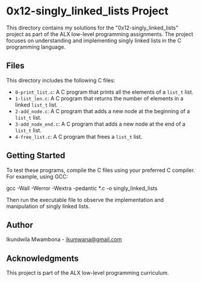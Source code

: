 # 0x12-singly_linked_lists Project

This directory contains my solutions for the "0x12-singly_linked_lists" project as part of the ALX low-level programming assignments. The project focuses on understanding and implementing singly linked lists in the C programming language.

## Files

This directory includes the following C files:

- `0-print_list.c`: A C program that prints all the elements of a `list_t` list.
- `1-list_len.c`: A C program that returns the number of elements in a linked `list_t` list.
- `2-add_node.c`: A C program that adds a new node at the beginning of a `list_t` list.
- `3-add_node_end.c`: A C program that adds a new node at the end of a `list_t` list.
- `4-free_list.c`: A C program that frees a `list_t` list.

## Getting Started

To test these programs, compile the C files using your preferred C compiler. For example, using GCC:

gcc -Wall -Werror -Wextra -pedantic *.c -o singly_linked_lists


Then run the executable file to observe the implementation and manipulation of singly linked lists.

## Author

Ikundwila Mwambona - ikumwana@gmail.com

## Acknowledgments

This project is part of the ALX low-level programming curriculum.

